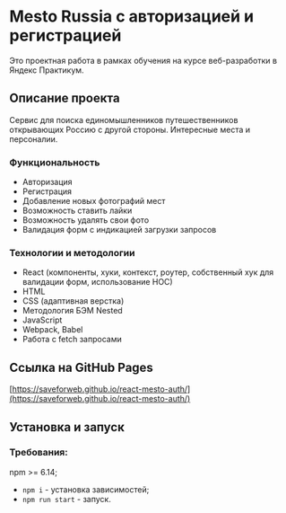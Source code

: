 # Mesto Russia с авторизацией и регистрацией
Это проектная работа в рамках обучения на курсе веб-разработки в Яндекс Практикум.

## Описание проекта
Сервис для поиска единомышленников путешественников открывающих Россию с другой стороны. Интересные места и персоналии.

### Функциональность
* Авторизация
* Регистрация
* Добавление новых фотографий мест
* Возможность ставить лайки
* Возможность удалять свои фото
* Валидация форм с индикацией загрузки запросов

### Технологии и методологии

* React (компоненты, хуки, контекст, роутер, собственный хук для валидации форм, использование HOC)
* HTML
* CSS (адаптивная верстка)
* Методология БЭМ Nested
* JavaScript
* Webpack, Babel
* Работа с fetch запросами

## Ссылка на GitHub Pages
[https://saveforweb.github.io/react-mesto-auth/](https://saveforweb.github.io/react-mesto-auth/)

## Установка и запуск

### Требования:

npm >= 6.14;

* `npm i` - установка зависимостей;
* `npm run start` - запуск.
